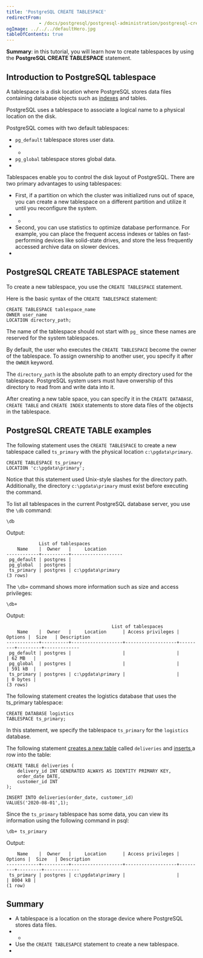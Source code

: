 ```yaml
---
title: 'PostgreSQL CREATE TABLESPACE'
redirectFrom: 
            - /docs/postgresql/postgresql-administration/postgresql-create-tablespace/
ogImage: ../../../defaultHero.jpg
tableOfContents: true
---
```


**Summary**: in this tutorial, you will learn how to create tablespaces by using the **PostgreSQL CREATE TABLESPACE** statement.



## Introduction to PostgreSQL tablespace



A tablespace is a disk location where PostgreSQL stores data files containing database objects such as [indexes](https://www.postgresqltutorial.com/postgresql-indexes/) and tables.



PostgreSQL uses a tablespace to associate a logical name to a physical location on the disk.



PostgreSQL comes with two default tablespaces:



- `pg_default` tablespace stores user data.
- -
- `pg_global` tablespace stores global data.
- 


Tablespaces enable you to control the disk layout of PostgreSQL. There are two primary advantages to using tablespaces:



- First, if a partition on which the cluster was initialized runs out of space, you can create a new tablespace on a different partition and utilize it until you reconfigure the system.
- -
- Second, you can use statistics to optimize database performance. For example, you can place the frequent access indexes or tables on fast-performing devices like solid-state drives, and store the less frequently accessed archive data on slower devices.
- 


## PostgreSQL CREATE TABLESPACE statement



To create a new tablespace, you use the `CREATE TABLESPACE` statement.



Here is the basic syntax of the `CREATE TABLESPACE` statement:



```
CREATE TABLESPACE tablespace_name
OWNER user_name
LOCATION directory_path;
```



The name of the tablespace should not start with `pg_` since these names are reserved for the system tablespaces.



By default, the user who executes the `CREATE TABLESPACE` become the owner of the tablespace. To assign ownership to another user, you specify it after the `OWNER` keyword.



The `directory_path` is the absolute path to an empty directory used for the tablespace. PostgreSQL system users must have onwership of this directory to read from and write data into it.



After creating a new table space, you can specify it in the `CREATE DATABASE`, `CREATE TABLE` and `CREATE INDEX` statements to store data files of the objects in the tablespace.



## PostgreSQL CREATE TABLE examples



The following statement uses the `CREATE TABLESPACE` to create a new tablespace called `ts_primary` with the physical location `c:\pgdata\primary`.



```
CREATE TABLESPACE ts_primary
LOCATION 'c:\pgdata\primary';
```



Notice that this statement used Unix-style slashes for the directory path. Additionally, the directory `c:\pgdata\primary` must exist before executing the command.



To list all tablespaces in the current PostgreSQL database server, you use the `\db` command:



```
\db
```



Output:



```
            List of tablespaces
    Name    |  Owner   |     Location
------------+----------+-------------------
 pg_default | postgres |
 pg_global  | postgres |
 ts_primary | postgres | c:\pgdata\primary
(3 rows)
```



The `\db+` command shows more information such as size and access privileges:



```
\db+
```



Output:



```
                                       List of tablespaces
    Name    |  Owner   |     Location      | Access privileges | Options |  Size   | Description
------------+----------+-------------------+-------------------+---------+---------+-------------
 pg_default | postgres |                   |                   |         | 62 MB   |
 pg_global  | postgres |                   |                   |         | 591 kB  |
 ts_primary | postgres | c:\pgdata\primary |                   |         | 0 bytes |
(3 rows)
```



The following statement creates the logistics database that uses the ts_primary tablespace:



```
CREATE DATABASE logistics
TABLESPACE ts_primary;
```



In this statement, we specify the tablespace `ts_primary` for the `logistics` database.



The following statement [creates a new table](/docs/postgresql/postgresql-create-table/) called `deliveries` and [inserts ](https://www.postgresqltutorial.com/postgresql-tutorial/postgresql-insert)a row into the table:



```
CREATE TABLE deliveries (
    delivery_id INT GENERATED ALWAYS AS IDENTITY PRIMARY KEY,
    order_date DATE,
    customer_id INT
);

INSERT INTO deliveries(order_date, customer_id)
VALUES('2020-08-01',1);
```



Since the `ts_primary` tablespace has some data, you can view its information using the following command in psql:



```
\db+ ts_primary
```



Output:



```
    Name    |  Owner   |     Location      | Access privileges | Options |  Size   | Description
------------+----------+-------------------+-------------------+---------+---------+-------------
 ts_primary | postgres | c:\pgdata\primary |                   |         | 8004 kB |
(1 row)
```



## Summary



- A tablespace is a location on the storage device where PostgreSQL stores data files.
- -
- Use the `CREATE TABLESAPCE` statement to create a new tablespace.
- 
